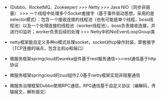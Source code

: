 - (Dubbo、RocketMQ、Zookeeper) >>> Netty >>> Java NIO（同步非阻塞） >>> 一个线程中处理多个Socket套接字（基于事件驱动思想，采用的是selector模式）：包含一个接收连接的线程池（也有可能是单个线程，boss线程池）以及一个处理连接的线程池（worker线程池）。boss负责接收连接，并进行IO监听；worker负责后续的处理 >>> Netty中的NioEventLoopGroup类

- netty框架能自定义多种io模式处理socket，socket对tcp操作封装，即套接字（TCP连接的端点，包含主机ip和端口）
 
- 微服务框架springcloud的eureka组件基于rest服务通信>>>rest通信基于http协议
- 微服务框架springcloud的zuul组件2.0基于netty框架实现非阻塞通信
 
- 微服务治理框架Dubbo使用RPC通信，RPC通信基于自定义协议（编解码，传输报文，解析报文）